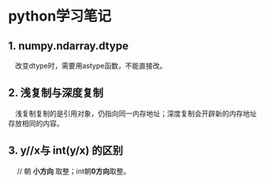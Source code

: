 <!--
 * @Description: In User Settings Edit
 * @Author: your name
 * @Date: 2019-05-09 16:24:27
 * @LastEditTime: 2019-08-14 11:27:32
 * @LastEditors: Please set LastEditors
 -->
# python学习笔记

## 1. numpy.ndarray.dtype

&emsp;改变dtype时，需要用astype函数，不能直接改。

## 2. 浅复制与深度复制

&emsp;浅复制复制的是引用对象，仍指向同一内存地址；深度复制会开辟新的内存地址存放相同的内容。

## 3. y//x与 int(y/x) 的区别

&emsp; // 朝 **小方向** 取整；int朝**0方向**取整。
